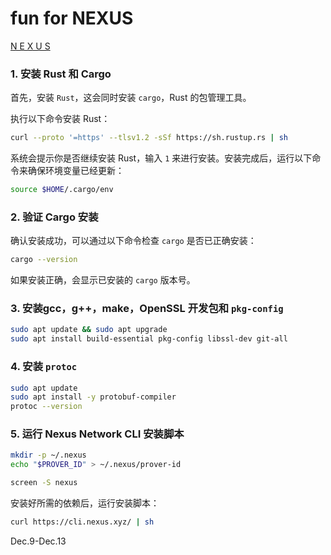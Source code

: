 # fun for NEXUS

[N E X U S](https://nexus.xyz/network)

### 1. 安装 Rust 和 Cargo

首先，安装 `Rust`，这会同时安装 `cargo`，Rust 的包管理工具。

执行以下命令安装 Rust：

```bash
curl --proto '=https' --tlsv1.2 -sSf https://sh.rustup.rs | sh
```

系统会提示你是否继续安装 Rust，输入 `1` 来进行安装。安装完成后，运行以下命令来确保环境变量已经更新：

```bash
source $HOME/.cargo/env
```

### 2. 验证 Cargo 安装

确认安装成功，可以通过以下命令检查 `cargo` 是否已正确安装：

```bash
cargo --version
```

如果安装正确，会显示已安装的 `cargo` 版本号。

### 3. 安装gcc，g++，make，OpenSSL 开发包和 `pkg-config`

```bash
sudo apt update && sudo apt upgrade
sudo apt install build-essential pkg-config libssl-dev git-all
```

### **4. 安装 `protoc`**

```bash
sudo apt update
sudo apt install -y protobuf-compiler
protoc --version
```

### 5. 运行 Nexus Network CLI 安装脚本

```bash
mkdir -p ~/.nexus
echo "$PROVER_ID" > ~/.nexus/prover-id
```

```bash
screen -S nexus
```

安装好所需的依赖后，运行安装脚本：

```bash
curl https://cli.nexus.xyz/ | sh
```

Dec.9-Dec.13
